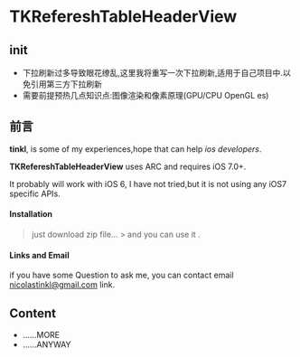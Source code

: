 TKRefereshTableHeaderView
=========================


## init

- 下拉刷新过多导致眼花缭乱,这里我将重写一次下拉刷新,适用于自己项目中.以免引用第三方下拉刷新
- 需要前提预热几点知识点:图像渲染和像素原理(GPU/CPU OpenGL es)


## 前言

**tinkl**, is some of my experiences,hope that can help *ios  developers*.

**TKRefereshTableHeaderView** uses ARC and requires iOS 7.0+.

It probably will work with iOS 6, I have not tried,but  it is not using any iOS7 specific APIs.
 
####  Installation

> just download zip file… &gt; and you can use it .

#### Links and Email

if you have some Question to ask me, you can contact email <nicolastinkl@gmail.com> link.
 

## Content
- ......MORE
- ......ANYWAY




[id]: http://mouapp.com "Markdown editor on Mac OS X"
